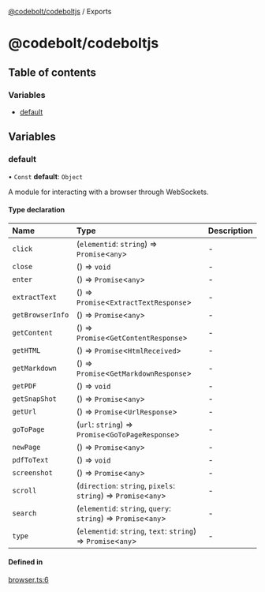 [@codebolt/codeboltjs](README.md) / Exports

# @codebolt/codeboltjs

## Table of contents

### Variables

- [default](modules.md#default)

## Variables

### default

• `Const` **default**: `Object`

A module for interacting with a browser through WebSockets.

#### Type declaration

| Name | Type | Description |
| :------ | :------ | :------ |
| `click` | (`elementid`: `string`) => `Promise`\<`any`\> | - |
| `close` | () => `void` | - |
| `enter` | () => `Promise`\<`any`\> | - |
| `extractText` | () => `Promise`\<`ExtractTextResponse`\> | - |
| `getBrowserInfo` | () => `Promise`\<`any`\> | - |
| `getContent` | () => `Promise`\<`GetContentResponse`\> | - |
| `getHTML` | () => `Promise`\<`HtmlReceived`\> | - |
| `getMarkdown` | () => `Promise`\<`GetMarkdownResponse`\> | - |
| `getPDF` | () => `void` | - |
| `getSnapShot` | () => `Promise`\<`any`\> | - |
| `getUrl` | () => `Promise`\<`UrlResponse`\> | - |
| `goToPage` | (`url`: `string`) => `Promise`\<`GoToPageResponse`\> | - |
| `newPage` | () => `Promise`\<`any`\> | - |
| `pdfToText` | () => `void` | - |
| `screenshot` | () => `Promise`\<`any`\> | - |
| `scroll` | (`direction`: `string`, `pixels`: `string`) => `Promise`\<`any`\> | - |
| `search` | (`elementid`: `string`, `query`: `string`) => `Promise`\<`any`\> | - |
| `type` | (`elementid`: `string`, `text`: `string`) => `Promise`\<`any`\> | - |

#### Defined in

[browser.ts:6](https://github.com/codeboltai/codeboltjs/blob/1ae9852f107cfee4a652d6d80c0a92c9344ec151/src/modules/browser.ts#L6)
